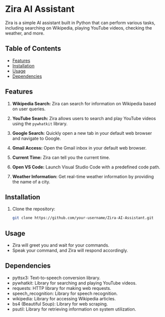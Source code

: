 # Zira AI Assistant

Zira is a simple AI assistant built in Python that can perform various tasks, including searching on Wikipedia, playing YouTube videos, checking the weather, and more.

## Table of Contents
- [Features](#features)
- [Installation](#installation)
- [Usage](#usage)
- [Dependencies](#dependencies)

## Features

1. **Wikipedia Search:** Zira can search for information on Wikipedia based on user queries.

2. **YouTube Search:** Zira allows users to search and play YouTube videos using the `pywhatkit` library.

3. **Google Search:** Quickly open a new tab in your default web browser and navigate to Google.

4. **Gmail Access:** Open the Gmail inbox in your default web browser.

5. **Current Time:** Zira can tell you the current time.

6. **Open VS Code:** Launch Visual Studio Code with a predefined code path.

7. **Weather Information:** Get real-time weather information by providing the name of a city.

## Installation

1. Clone the repository:
   ```bash
   git clone https://github.com/your-username/Zira-AI-Assistant.git

## Usage
* Zira will greet you and wait for your commands.
* Speak your command, and Zira will respond accordingly.

  
## Dependencies
* pyttsx3: Text-to-speech conversion library.
* pywhatkit: Library for searching and playing YouTube videos.
* requests: HTTP library for making web requests.
* speech_recognition: Library for speech recognition.
* wikipedia: Library for accessing Wikipedia articles.
* bs4 (Beautiful Soup): Library for web scraping.
* psutil: Library for retrieving information on system utilization.
